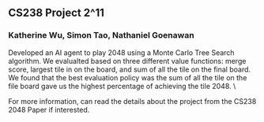 ## CS238 Project 2^11
### Katherine Wu, Simon Tao, Nathaniel Goenawan

Developed an AI agent to play 2048 using a Monte Carlo Tree Search algorithm. We evalualted based on three different value functions: merge score, largest tile in on the board, and sum of all the tile on the final board. We found that the best evaluation policy was the sum of all the tile on the file board gave us the highest percentage of achieving the tile 2048. \

For more information, can read the details about the project from the CS238 2048 Paper if interested.
